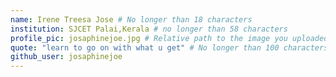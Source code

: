 ```yaml
---
name: Irene Treesa Jose # No longer than 18 characters
institution: SJCET Palai,Kerala # no longer than 58 characters
profile_pic: josaphinejoe.jpg # Relative path to the image you uploaded
quote: "learn to go on with what u get" # No longer than 100 characters
github_user: josaphinejoe
---
```


